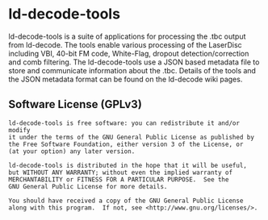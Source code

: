 # ld-decode-tools
ld-decode-tools is a suite of applications for processing the .tbc output from ld-decode.  The tools enable various processing of the LaserDisc including VBI, 40-bit FM code, White-Flag, dropout detection/correction and comb filtering.  The ld-decode-tools use a JSON based metadata file to store and communicate information about the .tbc.  Details of the tools and the JSON metadata format can be found on the ld-decode wiki pages.


## Software License (GPLv3)

    ld-decode-tools is free software: you can redistribute it and/or modify
    it under the terms of the GNU General Public License as published by
    the Free Software Foundation, either version 3 of the License, or
    (at your option) any later version.

    ld-decode-tools is distributed in the hope that it will be useful,
    but WITHOUT ANY WARRANTY; without even the implied warranty of
    MERCHANTABILITY or FITNESS FOR A PARTICULAR PURPOSE.  See the
    GNU General Public License for more details.

    You should have received a copy of the GNU General Public License
    along with this program.  If not, see <http://www.gnu.org/licenses/>.

